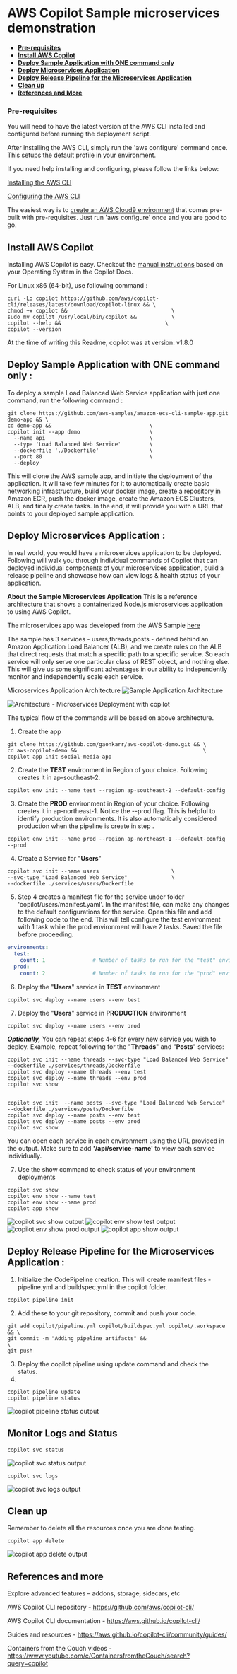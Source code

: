 
# AWS Copilot Sample microservices demonstration


- [**Pre-requisites**](#pre-requisites)
- [**Install AWS Copilot**](#install-aws-copilot)
- [**Deploy Sample Application with ONE command only**](#deploy-sample-application-with-one-command-only)
- [**Deploy Microservices Application**](#deploy-microservices-application)
- [**Deploy Release Pipeline for the Microservices Application**](#deploy-release-pipeline-for-the-microservices-application)
- [**Clean up**](#clean-up)
- [**References and More**](#reference-and-more)



### Pre-requisites
You will need to have the latest version of the AWS CLI installed and configured before running the deployment script. 

After installing the AWS CLI, simply run the 'aws configure' command once. This setups the default profile in your environment.

If you need help installing and configuring, please follow the links below:

[Installing the AWS CLI ](https://docs.aws.amazon.com/cli/latest/userguide/cli-chap-install.html)

[Configuring the AWS CLI](https://docs.aws.amazon.com/cli/latest/userguide/cli-chap-configure.html)

The easiest way is to [create an AWS Cloud9 environment](https://docs.aws.amazon.com/cloud9/latest/user-guide/tutorial-create-environment.html#tutorial-create-environment-console) that comes pre-built with pre-requisites. Just run 'aws configure' once and you are good to go.


## Install AWS Copilot

Installing AWS Copilot is easy. Checkout the [manual instructions](https://aws.github.io/copilot-cli/docs/getting-started/install/) based on your Operating System in the Copilot Docs.

For Linux x86 (64-bit), use following command :

```shell
curl -Lo copilot https://github.com/aws/copilot-cli/releases/latest/download/copilot-linux && \
chmod +x copilot &&                                 \
sudo mv copilot /usr/local/bin/copilot &&           \
copilot --help &&                                 \
copilot --version
```

At the time of writing this Readme, copilot was at version: v1.8.0

## Deploy Sample Application with ONE command only :

To deploy a sample Load Balanced Web Service application with just one command, run the following command :

```shell
git clone https://github.com/aws-samples/amazon-ecs-cli-sample-app.git demo-app && \ 
cd demo-app &&                               \
copilot init --app demo                      \
  --name api                                 \
  --type 'Load Balanced Web Service'         \
  --dockerfile './Dockerfile'                \
  --port 80                                  \
  --deploy
```

This will clone the AWS sample app, and initiate the deployment of the application. It will take few minutes for it to automatically create basic networking infrastructure, build your docker image, create a repository in Amazon ECR, push the docker image, create the Amazon ECS Clusters, ALB, and finally create tasks. In the end, it will provide you with a URL that points to your deployed sample application.

## Deploy Microservices Application :
In real world, you would have a microservices application to be deployed. Following will walk you through individual commands of Copilot that can deployed individual components of your microservices application, build a release pipeline and showcase how can view logs & health status of your application.

**About the Sample Microservices Application**
This is a reference architecture that shows a containerized Node.js microservices application to using AWS Copilot.

The microservices app was developed from the AWS Sample [here](https://github.com/awslabs/amazon-ecs-nodejs-microservices/tree/master/3-microservices)

The sample has 3 services - users,threads,posts - defined behind an Amazon Application Load Balancer (ALB), and we create rules on the ALB that direct requests that match a specific path to a specific service.
So each service will only serve one particular class of REST object, and nothing else. This will give us some significant advantages in our ability to independently monitor and independently scale each service.


Microservices Application Architecture 
![Sample Application Architecture ](/images/sample-app-architecture.png)

![Architecture - Microservices Deployment with copilot ](/images/Microservices-Architecture.gif)

The typical flow of the commands will be based on above architecture.

1. Create the app 
```shell
git clone https://github.com/gaonkarr/aws-copilot-demo.git && \ 
cd aws-copilot-demo &&                                        \
copilot app init social-media-app
```

2. Create the **TEST** environment in Region of your choice. Following creates it in ap-southeast-2.

```shell
copilot env init --name test --region ap-southeast-2 --default-config
```

3. Create the **PROD** environment in Region of your choice. Following creates it in ap-northeast-1. Notice the --prod flag. This is helpful to identify production environments. It is also automatically considered production when the pipeline is create in step .

```shell
copilot env init --name prod --region ap-northeast-1 --default-config --prod
```

4. Create a Service for "**Users**"

```shell
copilot svc init --name users                       \
--svc-type "Load Balanced Web Service"              \
--dockerfile ./services/users/Dockerfile
```

5. Step 4 creates a manifest file for the service under folder 'copilot/users/manifest.yaml'. In the manifest file, can make any changes to the default configurations for the service. Open this file and add following code to the end. This will tell configure the test environment with 1 task while the prod environment will have 2 tasks. Saved the file before proceeding. 

```YAML
environments:
  test:
    count: 1               # Number of tasks to run for the "test" environment.
  prod:
    count: 2               # Number of tasks to run for the "prod" environment.
```

6. Deploy the "**Users**" service in **TEST** environment

```shell
copilot svc deploy --name users --env test
```

7. Deploy the "**Users**" service in **PRODUCTION** environment

```shell
copilot svc deploy --name users --env prod
```

***Optionally,***
You can repeat steps 4-6 for every new service you wish to deploy. 
Example, repeat following for the "**Threads**" and "**Posts**" services:

```shell
copilot svc init --name threads --svc-type "Load Balanced Web Service" --dockerfile ./services/threads/Dockerfile 
copilot svc deploy --name threads --env test
copilot svc deploy --name threads --env prod
copilot svc show


copilot svc init  --name posts --svc-type "Load Balanced Web Service" --dockerfile ./services/posts/Dockerfile
copilot svc deploy --name posts --env test
copilot svc deploy --name posts --env prod
copilot svc show
```

You can open each service in each environment using the URL provided in the output. Make sure to add __'/api/service-name'__ to view each service individually.

7. Use the show command to check status of your environment deployments

```shell
copilot svc show
copilot env show --name test
copilot env show --name prod
copilot app show
```

![copilot svc show output ](/images/svc-show-output.png)
![copilot env show test output ](/images/env-test-show-output.png)
![copilot env show prod output ](/images/env-prod-show-output.png)
![copilot app show output ](/images/app-show-output.png)

## Deploy Release Pipeline for the Microservices Application :

1. Initialize the CodePipeline creation. This will create manifest files - pipeline.yml and buildspec.yml in the copilot folder.
```shell
copilot pipeline init
```

2. Add these to your git repository, commit and push your code. 
```shell
git add copilot/pipeline.yml copilot/buildspec.yml copilot/.workspace && \
git commit -m "Adding pipeline artifacts" &&                             \
git push
```
3. Deploy the copilot pipeline using update command and check the status.
4. 
```shell
copilot pipeline update
copilot pipeline status

```
![copilot pipeline status output ](/images/pipeline-status-output.png)

## Monitor Logs and Status

```shell
copilot svc status
```
![copilot svc status output ](/images/svc-status-output.png)

```shell
copilot svc logs
```
![copilot svc logs output ](/images/svc-logs-output.png)

## Clean up

Remember to delete all the resources once you are done testing.

```shell
copilot app delete
```
![copilot app delete output ](/images/delete-app-output.png)

## References and more

Explore advanced features – addons, storage, sidecars, etc

AWS Copilot CLI repository - https://github.com/aws/copilot-cli/

AWS Copilot CLI documentation - https://aws.github.io/copilot-cli/

Guides and resources - https://aws.github.io/copilot-cli/community/guides/ 

Containers from the Couch videos - https://www.youtube.com/c/ContainersfromtheCouch/search?query=copilot


